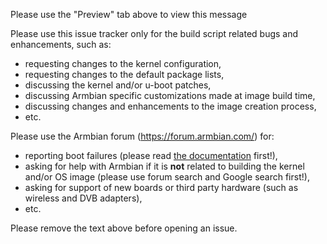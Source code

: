 Please use the "Preview" tab above to view this message

Please use this issue tracker only for the build script related bugs and enhancements, such as:

 - requesting changes to the kernel configuration,
 - requesting changes to the default package lists,
 - discussing the kernel and/or u-boot patches,
 - discussing Armbian specific customizations made at image build time,
 - discussing changes and enhancements to the image creation process,
 - etc.

Please use the Armbian forum (https://forum.armbian.com/) for:

 - reporting boot failures (please read [the documentation](https://docs.armbian.com/User-Guide_Getting-Started/) first!),
 - asking for help with Armbian if it is **not** related to building the kernel and/or OS image (please use forum search and Google search first!),
 - asking for support of new boards or third party hardware (such as wireless and DVB adapters),
 - etc.

Please remove the text above before opening an issue.
